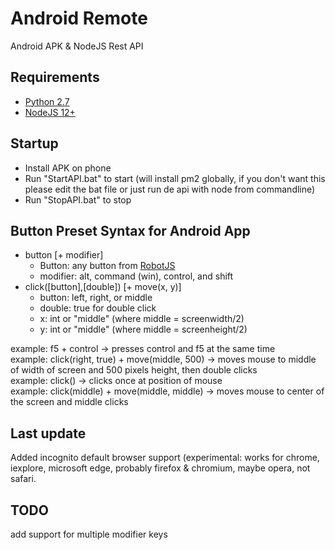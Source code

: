 # Android Remote
Android APK &amp; NodeJS Rest API

## Requirements
* [Python 2.7](https://www.python.org/downloads/release/python-2717/)
* [NodeJS 12+](https://nodejs.org/en/) 

## Startup
* Install APK on phone
* Run "StartAPI.bat" to start (will install pm2 globally, if you don't want this please edit the bat file or just run de api with node from commandline)
* Run "StopAPI.bat" to stop

## Button Preset Syntax for Android App
* button [+ modifier]
    * Button: any button from [RobotJS](http://robotjs.io/docs/syntax#keys)
    * modifier: alt, command (win), control, and shift  
* click([button],[double]) [+ move(x, y)]
    * button: left, right, or middle
    * double: true for double click
    * x: int or "middle" (where middle = screenwidth/2)
    * y: int or "middle" (where middle = screenheight/2)  

example: f5 + control -> presses control and f5 at the same time  
example: click(right, true) + move(middle, 500) -> moves mouse to middle of width of screen and 500 pixels height, then double clicks  
example: click() -> clicks once at position of mouse  
example: click(middle) + move(middle, middle) -> moves mouse to center of the screen and middle clicks

## Last update
Added incognito default browser support (experimental: works for chrome, iexplore, microsoft edge, probably firefox & chromium, maybe opera, not safari.

## TODO
add support for multiple modifier keys